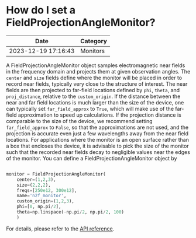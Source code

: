 # How do I set a FieldProjectionAngleMonitor?

| Date       | Category    |
|------------|-------------|
| 2023-12-19 17:16:43 | Monitors |


A FieldProjectionAngleMonitor object samples electromagnetic near fields in the frequency domain and projects them at given observation angles. The `center` and `size` fields define where the monitor will be placed in order to record near fields, typically very close to the structure of interest. The near fields are then projected to far-field locations defined by `phi`, `theta`, and `proj_distance`, relative to the `custom_origin`. If the distance between the near and far field locations is much larger than the size of the device, one can typically set `far_field_approx` to `True`, which will make use of the far-field approximation to speed up calculations. If the projection distance is comparable to the size of the device, we recommend setting `far_field_approx` to `False`, so that the approximations are not used, and the projection is accurate even just a few wavelengths away from the near field locations. For applications where the monitor is an open surface rather than a box that encloses the device, it is advisable to pick the size of the monitor such that the recorded near fields decay to negligible values near the edges of the monitor. You can define a FieldProjectionAngleMonitor object by



```python

monitor = FieldProjectionAngleMonitor(
    center=(1,2,3),
    size=(2,2,2),
    freqs=[250e12, 300e12],
    name='n2f_monitor',
    custom_origin=(1,2,3),
    phi=[0, np.pi/2],
    theta=np.linspace(-np.pi/2, np.pi/2, 100)
    )

```



For details, please refer to the [API reference](https://docs.flexcompute.com/projects/tidy3d/en/stable/_autosummary/tidy3d.FieldProjectionAngleMonitor.html).